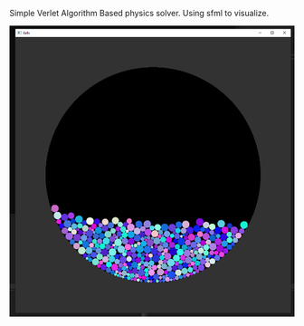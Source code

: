 Simple Verlet Algorithm Based physics solver.
Using sfml to visualize.

![balls](https://github.com/max-debinsky/BALLSv2/blob/master/balls.PNG)
